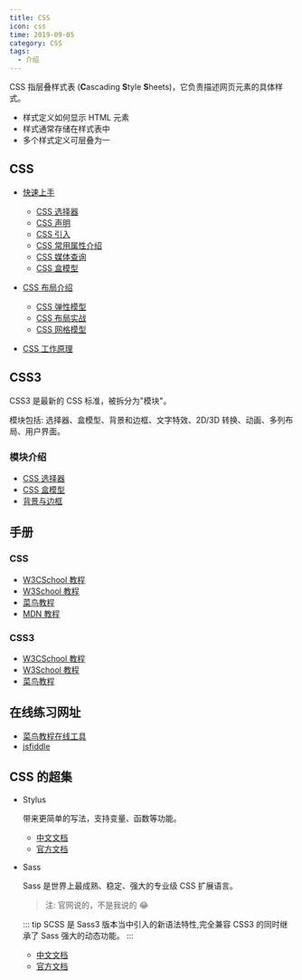 ```yaml
---
title: CSS
icon: css
time: 2019-09-05
category: CSS
tags:
  - 介绍
---
```


CSS 指层叠样式表 (**C**ascading **S**tyle **S**heets)，它负责描述网页元素的具体样式。

- 样式定义如何显示 HTML 元素
- 样式通常存储在样式表中
- 多个样式定义可层叠为一

<!-- more -->

## CSS

- [快速上手](guide/readme.md)

  - [CSS 选择器](guide/selector.md)
  - [CSS 声明](guide/declaration.md)
  - [CSS 引入](guide/import.md)
  - [CSS 常用属性介绍](guide/common.md)
  - [CSS 媒体查询](guide/media.md)
  - [CSS 盒模型](guide/box.md)

- [CSS 布局介绍](layout/readme.md)

  - [CSS 弹性模型](layout/flex.md)
  - [CSS 布局实战](layout/exercise.md)
  - [CSS 网格模型](layout/grid.md)

- [CSS 工作原理](https://developer.mozilla.org/zh-CN/docs/Learn/CSS/First_steps/CSS%E5%A6%82%E4%BD%95%E8%BF%90%E8%A1%8C)

## CSS3

CSS3 是最新的 CSS 标准，被拆分为"模块"。

模块包括: 选择器、盒模型、背景和边框、文字特效、2D/3D 转换、动画、多列布局、用户界面。

### 模块介绍

- [CSS 选择器](selector.md)
- [CSS 盒模型](box.md)
- [背景与边框](https://developer.mozilla.org/zh-CN/docs/Learn/CSS/Building_blocks/Backgrounds_and_borders)

## 手册

### CSS

- [W3CSchool 教程](https://www.w3cschool.cn/css/)
- [W3School 教程](http://www.w3school.com.cn/css/index.asp)
- [菜鸟教程](https://www.runoob.com/css/css-tutorial.html)
- [MDN 教程](https://developer.mozilla.org/zh-CN/docs/Web/CSS)

### CSS3

- [W3CSchool 教程](https://www.w3cschool.cn/css3/)
- [W3School 教程](http://www.w3school.com.cn/css3/index.asp)
- [菜鸟教程](https://www.runoob.com/css3/css3-tutorial.html)

## 在线练习网址

- [菜鸟教程在线工具](https://c.runoob.com/front-end/61)
- [jsfiddle](https://jsfiddle.net/)

## CSS 的超集

- Stylus

  带来更简单的写法，支持变量、函数等功能。

  - [中文文档](https://www.zhangxinxu.com/jq/stylus/)
  - [官方文档](http://stylus-lang.com/)

- Sass

  Sass 是世界上最成熟、稳定、强大的专业级 CSS 扩展语言。

  > 注: 官网说的，不是我说的 :joy:

  ::: tip
  SCSS 是 Sass3 版本当中引入的新语法特性,完全兼容 CSS3 的同时继承了 Sass 强大的动态功能。
  :::

  - [中文文档](https://sass.bootcss.com/)
  - [官方文档](https://sass-lang.com/)

